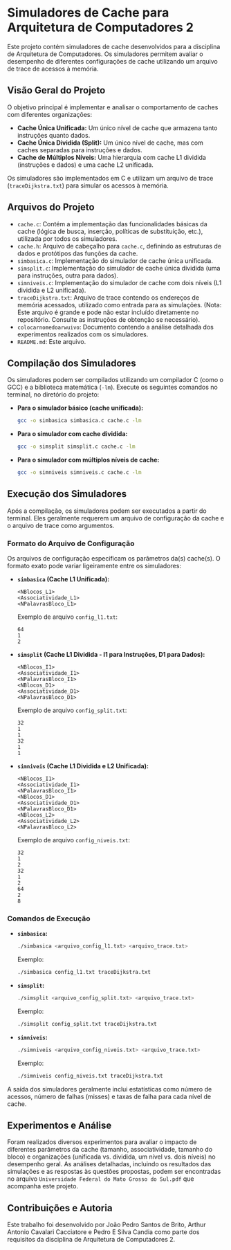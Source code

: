 # Simuladores de Cache para Arquitetura de Computadores 2

Este projeto contém simuladores de cache desenvolvidos para a disciplina de Arquitetura de Computadores. Os simuladores permitem avaliar o desempenho de diferentes configurações de cache utilizando um arquivo de trace de acessos à memória.

## Visão Geral do Projeto

O objetivo principal é implementar e analisar o comportamento de caches com diferentes organizações:

- **Cache Única Unificada:** Um único nível de cache que armazena tanto instruções quanto dados.
- **Cache Única Dividida (Split):** Um único nível de cache, mas com caches separadas para instruções e dados.
- **Cache de Múltiplos Níveis:** Uma hierarquia com cache L1 dividida (instruções e dados) e uma cache L2 unificada.

Os simuladores são implementados em C e utilizam um arquivo de trace (`traceDijkstra.txt`) para simular os acessos à memória.

## Arquivos do Projeto

- `cache.c`: Contém a implementação das funcionalidades básicas da cache (lógica de busca, inserção, políticas de substituição, etc.), utilizada por todos os simuladores.
- `cache.h`: Arquivo de cabeçalho para `cache.c`, definindo as estruturas de dados e protótipos das funções da cache.
- `simbasica.c`: Implementação do simulador de cache única unificada.
- `simsplit.c`: Implementação do simulador de cache única dividida (uma para instruções, outra para dados).
- `simniveis.c`: Implementação do simulador de cache com dois níveis (L1 dividida e L2 unificada).
- `traceDijkstra.txt`: Arquivo de trace contendo os endereços de memória acessados, utilizado como entrada para as simulações. (Nota: Este arquivo é grande e pode não estar incluído diretamente no repositório. Consulte as instruções de obtenção se necessário).
- `colocarnomedoarwuivo`: Documento contendo a análise detalhada dos experimentos realizados com os simuladores.
- `README.md`: Este arquivo.

## Compilação dos Simuladores

Os simuladores podem ser compilados utilizando um compilador C (como o GCC) e a biblioteca matemática (`-lm`). Execute os seguintes comandos no terminal, no diretório do projeto:

- **Para o simulador básico (cache unificada):**

  ```bash
  gcc -o simbasica simbasica.c cache.c -lm
  ```

- **Para o simulador com cache dividida:**

  ```bash
  gcc -o simsplit simsplit.c cache.c -lm
  ```

- **Para o simulador com múltiplos níveis de cache:**
  ```bash
  gcc -o simniveis simniveis.c cache.c -lm
  ```

## Execução dos Simuladores

Após a compilação, os simuladores podem ser executados a partir do terminal. Eles geralmente requerem um arquivo de configuração da cache e o arquivo de trace como argumentos.

### Formato do Arquivo de Configuração

Os arquivos de configuração especificam os parâmetros da(s) cache(s). O formato exato pode variar ligeiramente entre os simuladores:

- **`simbasica` (Cache L1 Unificada):**

  ```
  <NBlocos_L1>
  <Associatividade_L1>
  <NPalavrasBloco_L1>
  ```

  Exemplo de arquivo `config_l1.txt`:

  ```
  64
  1
  2
  ```

- **`simsplit` (Cache L1 Dividida - I1 para Instruções, D1 para Dados):**

  ```
  <NBlocos_I1>
  <Associatividade_I1>
  <NPalavrasBloco_I1>
  <NBlocos_D1>
  <Associatividade_D1>
  <NPalavrasBloco_D1>
  ```

  Exemplo de arquivo `config_split.txt`:

  ```
  32
  1
  1
  32
  1
  1
  ```

- **`simniveis` (Cache L1 Dividida e L2 Unificada):**
  ```
  <NBlocos_I1>
  <Associatividade_I1>
  <NPalavrasBloco_I1>
  <NBlocos_D1>
  <Associatividade_D1>
  <NPalavrasBloco_D1>
  <NBlocos_L2>
  <Associatividade_L2>
  <NPalavrasBloco_L2>
  ```
  Exemplo de arquivo `config_niveis.txt`:
  ```
  32
  1
  2
  32
  1
  2
  64
  2
  8
  ```

### Comandos de Execução

- **`simbasica`:**

  ```bash
  ./simbasica <arquivo_config_l1.txt> <arquivo_trace.txt>
  ```

  Exemplo:

  ```bash
  ./simbasica config_l1.txt traceDijkstra.txt
  ```

- **`simsplit`:**

  ```bash
  ./simsplit <arquivo_config_split.txt> <arquivo_trace.txt>
  ```

  Exemplo:

  ```bash
  ./simsplit config_split.txt traceDijkstra.txt
  ```

- **`simniveis`:**
  ```bash
  ./simniveis <arquivo_config_niveis.txt> <arquivo_trace.txt>
  ```
  Exemplo:
  ```bash
  ./simniveis config_niveis.txt traceDijkstra.txt
  ```

A saída dos simuladores geralmente inclui estatísticas como número de acessos, número de falhas (misses) e taxas de falha para cada nível de cache.

## Experimentos e Análise

Foram realizados diversos experimentos para avaliar o impacto de diferentes parâmetros da cache (tamanho, associatividade, tamanho do bloco) e organizações (unificada vs. dividida, um nível vs. dois níveis) no desempenho geral. As análises detalhadas, incluindo os resultados das simulações e as respostas às questões propostas, podem ser encontradas no arquivo `Universidade Federal do Mato Grosso do Sul.pdf` que acompanha este projeto.

## Contribuições e Autoria

Este trabalho foi desenvolvido por João Pedro Santos de Brito, Arthur Antonio Cavalari Cacciatore e Pedro E Silva Candia como parte dos requisitos da disciplina de Arquitetura de Computadores 2.
